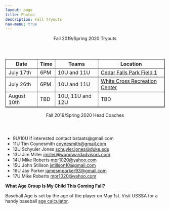 ```yaml
---
layout: page
title: Photos
description: Fall Tryouts
nav-menu: true
---
```


<!-- Main -->
<div id="main">

<div class="content">
<div class="inner">

<header class="major">
Fall 2019/Spring 2020 Tryouts
</header>
<table border="1" summary="Upcoming tryouts">
<tr><th>Date</th><th>Time</th><th>Teams</th><th>Location</th></tr>
<tr><td>July 17th</td><td>6PM</td><td>10U and 11U</td><td><a target="_blank" href="https://goo.gl/maps/Mp1waqudKpzbZAk58">Cedar Falls Park Field 1</a></td></tr>
<tr><td>July 26th</td><td>6PM</td><td>10U and 11U</td><td><a target="_blank" href="https://goo.gl/maps/qXiQJsRnFWWXumu17">White Cross Recreation Center</a></td></tr>
<tr><td>August 10th</td><td>TBD</td><td>10U, 11U and 12U</td><td>TBD</td></tr>
</table>

<header class="major">
Fall 2019/Spring 2020 Head Coaches
</header>
<ul>
<li>9U/10U If interested contact bstaats@gmail.com</li>
<li>11U Tim Coynesmith     <a href="mailto:coynesmith@gmail.com">coynesmith@gmail.com</a></li>
<li>12U Schyuler Jones     <a href="mailto:schuyler.jones@duke.edu">schuyler.jones@duke.edu</a></li>
<li>13U Jim Miller     <a href="mailto:jmiller@woodwardadvisors.com">jmiller@woodwardadvisors.com</a></li>
<li>14U Mike Roberts     <a href="mailto:mpr1020@yahoo.com">mpr1020@yahoo.com</a></li>
<li>15U John Stillson     <a href="mailto:jstillson10@gmail.com">jstillson10@gmail.com</a></li>
<li>16U Jay Parker     <a href="mailto:jamesmparker93@gmail.com">jamesmparker93@gmail.com</a></li>
<li>17U Mike Roberts     <a href="mailto:mpr1020@yahoo.com">mpr1020@yahoo.com</a></li>
</ul>

<p><strong>What Age Group Is My Child This Coming Fall?</strong></p>
<p>Baseball Age is set by the age of the player on May 1st. Visit USSSA for a handy baseball <a target="_blank" href="http://www.usssa.com/baseball/AgeCalculator/">age calculator</a>.</p>
</div>

</div>

